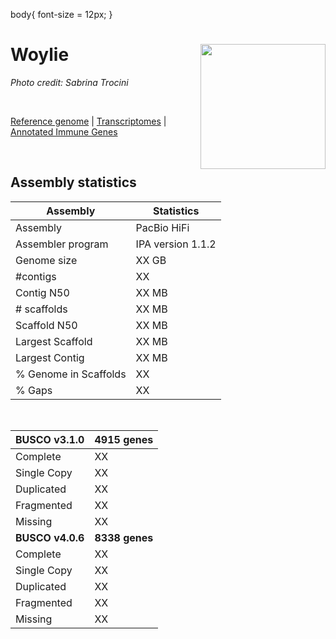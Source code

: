 body{
  font-size = 12px;
  }

# **Woylie** <img src = "https://github.com/awgg-lab/australasiangenomes/blob/main/images/Bettongia_pencillata.jpg" width = 200 align = "right">
*Photo credit: Sabrina Trocini*

<br>

[Reference genome]() | [Transcriptomes]() |  [Annotated Immune Genes]()

<br>

## Assembly statistics

| Assembly | Statistics |
| --- | --- |
| Assembly    | PacBio HiFi |
| Assembler program |  IPA version 1.1.2 |
| Genome size | XX GB |
| #contigs | XX |
| Contig N50 | XX MB |
| # scaffolds | XX MB |
| Scaffold N50 | XX MB |
| Largest Scaffold | XX MB |
| Largest Contig | XX MB |
| % Genome in Scaffolds | XX |
| % Gaps | XX |

<br>

| **BUSCO v3.1.0** | **4915 genes** |
| --- | --- |
| Complete    | XX |
| Single Copy |  XX |
| Duplicated | XX |
| Fragmented | XX |
| Missing | XX  |
| **BUSCO v4.0.6** | **8338 genes** |
| Complete    | XX |
| Single Copy |  XX |
| Duplicated | XX |
| Fragmented | XX |
| Missing | XX  |
